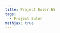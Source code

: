 ```yaml
---
title: Project Euler 65
tags:
  - Project Euler
mathjax: true
---
```

<escape><!-- more --></escape>

